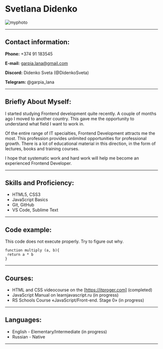 # Svetlana Didenko
![myphoto](https://user-images.githubusercontent.com/106669577/172364616-2639adbe-e460-4548-876e-ac11da3eee67.jpg)
*******************
## Contact information:

 **Phone:** +374 91 183545
 
 **E-mail:** garpia.lana@gmail.com
 
 **Discord:** Didenko Sveta (@DidenkoSveta)
 
 **Telegram:** @garpia_lana
 
********************
## Briefly About Myself:

I started studying Frontend development quite recently. A couple of months ago I moved to another country. This gave me the opportunity to understand what field I want to work in.

Of the entire range of IT specialties, Frontend Development attracts me the most. This profession provides unlimited opportunities for professional growth. There is a lot of educational material in this direction, in the form of lectures, books and training courses.

I hope that systematic work and hard work will help me become an experienced Frontend Developer.
********************
## Skills and Proficiency:

+ HTML5, CSS3
+ JavaScript Basics
+ Git, GitHub
+ VS Code, Sublime Text
********************

## Code example:

This code does not execute properly. Try to figure out why.

```
function multiply (a, b){ 
 return a * b
}
```
********************

## Courses:

+ HTML and CSS videocourse on the [https://itproger.com] (completed)
+ JavaScript Manual on learnjavascript.ru (in progress)
+ RS Schools Course «JavaScript/Front-end. Stage 0» (in progress)
********************
## Languages:

+ English - Elementary/Intermediate (in progress)
+ Russian - Native
********************

